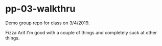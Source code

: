 # pp-03-walkthru
Demo group repo for class on 3/4/2019.

Fizza Arif
I'm good with a couple of things and completely suck at other things.
